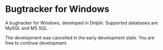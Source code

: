 
# Bugtracker for Windows

A bugtracker for Windows, developed in Delphi.
Supported databases are MySQL and MS SQL.

The development was cancelled in the early development state.
You are free to continue development.
